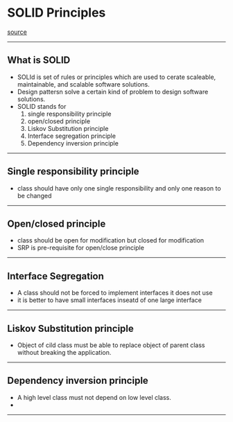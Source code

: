 # SOLID Principles
[source](https://www.youtube.com/watch?v=xmI-Ubq_AAc&ab_channel=InterviewHappy)

--- ---

## What is SOLID

- SOLId is set of rules or principles which are used to cerate scaleable, maintainable, and scalable software solutions.
- Design pattersn solve a certain kind of problem to design software solutions.
- SOLID stands for 
  1. single responsibility principle
  2. open/closed principle
  3. Liskov Substitution principle
  4. Interface segregation principle
  5. Dependency inversion principle


--- ---

## Single responsibility principle

- class should have only one single responsibility and only one reason to be changed

--- ---

## Open/closed principle

- class should be open for modification but closed for modification
- SRP is pre-requisite for open/close principle

--- ---

## Interface Segregation

- A class should not be forced to implement interfaces it does not use
- it is better to have small interfaces inseatd of one large interface

--- ---

## Liskov Substitution principle

- Object of cild class must be able to replace object of parent class without breaking the application.

--- ---

## Dependency inversion principle

- A high level class must not depend on low level class.
- 

--- ---